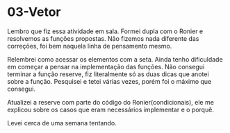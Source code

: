 
# 03-Vetor

Lembro que fiz essa atividade em sala. Formei dupla com o Ronier e resolvemos as funções propostas. Não fizemos nada diferente  das correções, foi bem naquela linha de pensamento mesmo.

Relembrei como acessar  os elementos com a seta. Ainda tenho dificuldade em começar a pensar na implementação das funções. Não consegui terminar a função reserve, fiz literalmente só as duas dicas que anotei sobre a função. Pesquisei  e tetei várias vezes, porém foi o máximo que consegui.

Atualizei a reserve com parte do código do Ronier(condicionais), ele me explicou sobre os casos que eram necessários implementar e o porquê.

Levei cerca de uma semana tentando.

